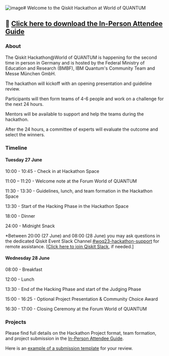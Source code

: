 ![image](https://github.com/qiskit-community/Qiskit-Hackathon-at-World-of-QUANTUM/assets/80987494/1674533c-c713-48d9-92b0-282cad4b9153)# Welcome to the Qiskit Hackathon at World of QUANTUM

## 📄  [Click here to download the In-Person Attendee Guide](https://github.com/qiskit-community/Qiskit-Hackathon-at-World-of-QUANTUM/raw/main/Qiskit%20Hackathon%20World%20of%20Quantum%20-%20Attendee%20Guide%20In-Person.pdf)

### About

The Qiskit Hackathon@World of QUANTUM is happening for the second time in person in Germany and is hosted by the Federal Ministry of Education and Research (BMBF), IBM Quantum's Community Team and Messe München GmbH.

The hackathon will kickoff with an opening presentation and guideline review.

Participants will then form teams of 4-6 people and work on a challenge for the next 24 hours.

Mentors will be available to support and help the teams during the hackathon.

After the 24 hours, a committee of experts will evaluate the outcome and select the winners.


### Timeline

#### Tuesday 27 June

10:00 - 10:45 - Check in at Hackathon Space

11:00 – 11:20 - Welcome note at the Forum World of QUANTUM

11:30 - 13:30 - Guidelines, lunch, and team formation in the Hackathon Space

13:30 - Start of the Hacking Phase in the Hackathon Space

18:00 - Dinner

24:00 - Midnight Snack


*Between 20:00 (27 June) and 08:00 (28 June) you may ask questions in the dedicated Qiskit Event
Slack Channel [#woq23-hackathon-support](https://qiskit.slack.com/archives/C05CHFGPADD) for remote assistance. [[Click here to join
Qiskit Slack](https://ibm.co/joinqiskitslack), if needed.]

#### Wednesday 28 June

08:00 - Breakfast

12:00 - Lunch

13:30 - End of the Hacking Phase and start of the Judging Phase

15:00 - 16:25 - Optional Project Presentation & Community Choice Award

16:30 - 17:00 - Closing Ceremony at the Forum World of QUANTUM

### Projects

Please find full details on the Hackathon Project format, team formation, and project submission in the [In-Person Attendee Guide](https://github.com/qiskit-community/Qiskit-Hackathon-at-World-of-QUANTUM/blob/main/Qiskit%20Hackathon%20World%20of%20Quantum%20-%20Attendee%20Guide%20In-Person.pdf). 

Here is an [example of a submission template](https://github.com/qiskit-community/Qiskit-Hackathon-at-World-of-QUANTUM/blob/main/SubmissionExample.ipynb) for your review.

<!--
## Teams

| Team Number       | Project Topic       |  Team Members | 
| :-----------:| :-----------:|:--------------:| :------:|
| Team 1 | I Swing Both Ways ISBW | Murat Katal, Levan Bakhtadze, Ignacio Lindo, Leon Wildt, Sofia Los Arcos | 
| Team 2 | Hamiltonian Harmonics | Raphael Kopp, Marc Maußner, Theirry Kaldenbach, Lea Marlen Rektorschek | 
| Team 3 | Team RDKBMW-State | David von Bergen, Madhav Menon, Andrei Kuncser, Radu Dragomir, Cristian Radu, Tianyi Wang| 
| Team 4 | Squiz | Pallavi Bhardwaj, Michael Schrödl-Baumann, Tabea Funning, Mohammad Sahnawaz Alam, Jaroslav Kysela, Mike Taverne| 
| Team 5 | Roo Qiskit | Philipp Semmel, Ilie Cristian, Dragna Laketic, Lorenzo De Lotto, Leonard Luchini, Giovanni Dal Lago| 
| Team 6 | Hamil Toniq | Kuan-Cheng Chen, Xiaotian Xu, Tomasz Andrzejewski, Elif Cetiner, Pascal Windhager, Jessica Link| 






If you have any questions, please ask the team of Qiskit Mentors at the event or post them in the dedicated Qiskit Event
Slack Channel [#hackathon-woq-support](https://qiskit.slack.com/archives/C03BJNQ0S15).



-->

